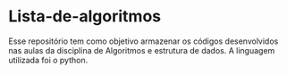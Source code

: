 # Lista-de-algoritmos
  Esse repositório tem como objetivo armazenar os códigos desenvolvidos nas aulas da disciplina de Algoritmos e estrutura de dados. A linguagem utilizada foi o python.
